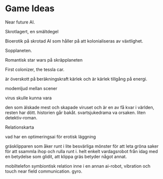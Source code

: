 # Game Ideas

Near future AI. 

Skrotlagert, en smältdegel

Bioerotik på skrotad AI som håller på att kolonialiseras av växtlighet.

Sopplaneten.

Romantisk star wars på skräpplaneten

First colonizer, the tessla car.

är överskott på beräkningskraft kärlek och är kärlek tillgång på energi.

modemljud mellan scener

virus skulle kunna vara

den som älskade mest och skapade viruset och är en av få kvar i världen, resten har dött. historien går bakåt. svartsjukedrama va orsaken. liten detektiv-roman.

Relationskarta

vad har en optimeringsai för erotisk läggning

gräsklipparen som åker runt i lite besvärliga mönster för att leta gröna saker för att ssammla ihop och rulla runt i. helt enkelt vardagsrobot från idag med en betydelse som glidit, att klippa gräs betyder något annat.

mobiltelefon symbiontisk relation inne i en annan ai-robot, vibration och touch near field communication. gyro.